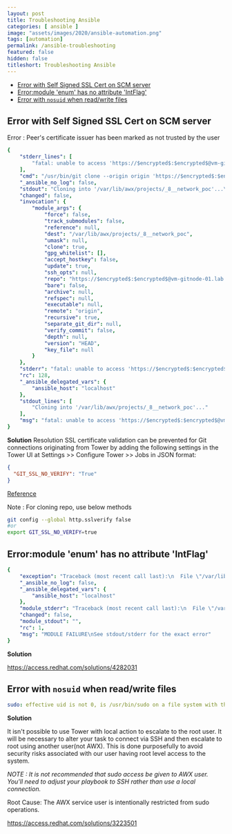 ```yaml
---
layout: post
title: Troubleshooting Ansible
categories: [ ansible ]
image: "assets/images/2020/ansible-automation.png"
tags: [automation]
permalink: /ansible-troubleshooting
featured: false
hidden: false
titleshort: Troubleshooting Ansible
---
```


- [Error with Self Signed SSL Cert on SCM server](#error-with-self-signed-ssl-cert-on-scm-server)
- [Error:module 'enum' has no attribute 'IntFlag'](#errormodule-enum-has-no-attribute-intflag)
- [Error with `nosuid` when read/write files](#error-with-nosuid-when-readwrite-files)


## Error with Self Signed SSL Cert on SCM server

Error : Peer's certificate issuer has been marked as not trusted by the user

```yaml
{
    "stderr_lines": [
        "fatal: unable to access 'https://$encrypted$:$encrypted$@vm-gitnode-01.lab.local/ansible/network-automation.git/': Peer's certificate issuer has been marked as not trusted by the user."
    ],
    "cmd": "/usr/bin/git clone --origin origin 'https://$encrypted$:$encrypted$@vm-gitnode-01.lab.local/ansible/network-automation.git' /var/lib/awx/projects/_8__network_poc",
    "_ansible_no_log": false,
    "stdout": "Cloning into '/var/lib/awx/projects/_8__network_poc'...\n",
    "changed": false,
    "invocation": {
        "module_args": {
            "force": false,
            "track_submodules": false,
            "reference": null,
            "dest": "/var/lib/awx/projects/_8__network_poc",
            "umask": null,
            "clone": true,
            "gpg_whitelist": [],
            "accept_hostkey": false,
            "update": true,
            "ssh_opts": null,
            "repo": "https://$encrypted$:$encrypted$@vm-gitnode-01.lab.local/ansible/network-automation.git",
            "bare": false,
            "archive": null,
            "refspec": null,
            "executable": null,
            "remote": "origin",
            "recursive": true,
            "separate_git_dir": null,
            "verify_commit": false,
            "depth": null,
            "version": "HEAD",
            "key_file": null
        }
    },
    "stderr": "fatal: unable to access 'https://$encrypted$:$encrypted$@vm-gitnode-01.lab.local/ansible/network-automation.git/': Peer's certificate issuer has been marked as not trusted by the user.\n",
    "rc": 128,
    "_ansible_delegated_vars": {
        "ansible_host": "localhost"
    },
    "stdout_lines": [
        "Cloning into '/var/lib/awx/projects/_8__network_poc'..."
    ],
    "msg": "fatal: unable to access 'https://$encrypted$:$encrypted$@vm-gitnode-01.lab.local/ansible/network-automation.git/': Peer's certificate issuer has been marked as not trusted by the user."
}
```

**Solution**
Resolution
SSL certificate validation can be prevented for Git connections originating from Tower by adding the following settings in the Tower UI at Settings >> Configure Tower >> Jobs in JSON format:

```json
{
  "GIT_SSL_NO_VERIFY": "True"
}
```

[Reference](https://access.redhat.com/solutions/3131461)

Note : For cloning repo, use below methods

```bash
git config --global http.sslverify false
#or
export GIT_SSL_NO_VERIFY=true
```

## Error:module 'enum' has no attribute 'IntFlag'

```yaml
{
    "exception": "Traceback (most recent call last):\n  File \"/var/lib/awx/.ansible/tmp/ansible-tmp-1599103337.21-17-81526385316505/AnsiballZ_fortios_facts.py\", line 102, in <module>\n    _ansiballz_main()\n  File \"/var/lib/awx/.ansible/tmp/ansible-tmp-1599103337.21-17-81526385316505/AnsiballZ_fortios_facts.py\", line 17, in _ansiballz_main\n    import base64\n  File \"/usr/lib64/python3.6/base64.py\", line 9, in <module>\n    import re\n  File \"/usr/lib64/python3.6/re.py\", line 142, in <module>\n    class RegexFlag(enum.IntFlag):\nAttributeError: module 'enum' has no attribute 'IntFlag'\n",
    "_ansible_no_log": false,
    "_ansible_delegated_vars": {
        "ansible_host": "localhost"
    },
    "module_stderr": "Traceback (most recent call last):\n  File \"/var/lib/awx/.ansible/tmp/ansible-tmp-1599103337.21-17-81526385316505/AnsiballZ_fortios_facts.py\", line 102, in <module>\n    _ansiballz_main()\n  File \"/var/lib/awx/.ansible/tmp/ansible-tmp-1599103337.21-17-81526385316505/AnsiballZ_fortios_facts.py\", line 17, in _ansiballz_main\n    import base64\n  File \"/usr/lib64/python3.6/base64.py\", line 9, in <module>\n    import re\n  File \"/usr/lib64/python3.6/re.py\", line 142, in <module>\n    class RegexFlag(enum.IntFlag):\nAttributeError: module 'enum' has no attribute 'IntFlag'\n",
    "changed": false,
    "module_stdout": "",
    "rc": 1,
    "msg": "MODULE FAILURE\nSee stdout/stderr for the exact error"
}
```

**Solution**

https://access.redhat.com/solutions/4282031

## Error with `nosuid` when read/write files

```yaml
sudo: effective uid is not 0, is /usr/bin/sudo on a file system with the 'nosuid' option set or an NFS file system without root privileges?
```

**Solution**

It isn't possible to use Tower with local action to escalate to the root user. It will be necessary to alter your task to connect via SSH and then escalate to root using another user(not AWX). This is done purposefully to avoid security risks associated with our user having root level access to the system.

*NOTE : It is not recommended that sudo access be given to AWX user. You'll need to adjust your playbook to SSH rather than use a local connection.*

Root Cause: The AWX service user is intentionally restricted from sudo operations.

https://access.redhat.com/solutions/3223501 

